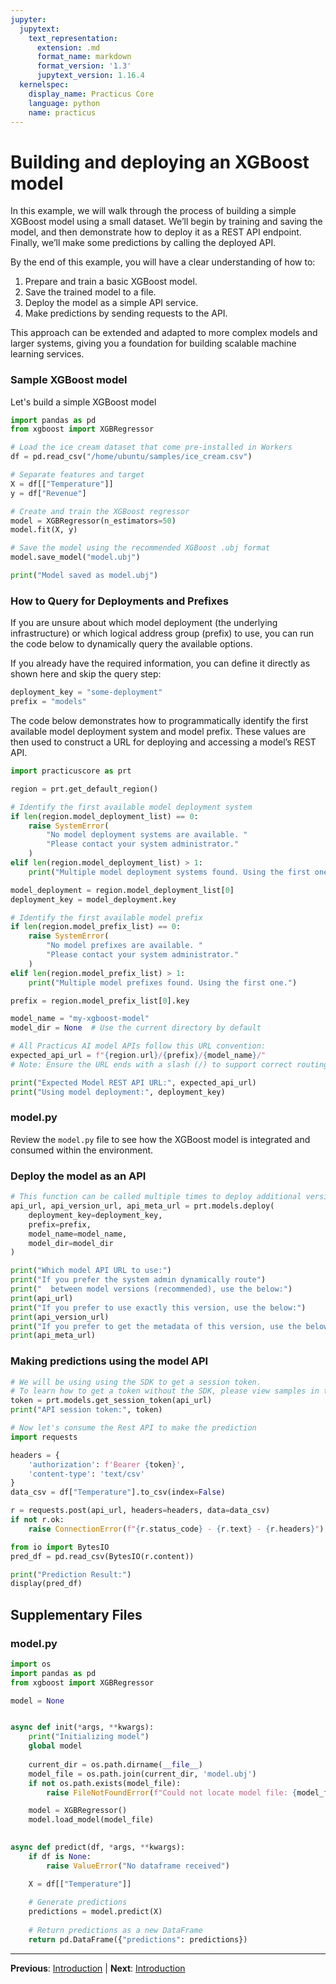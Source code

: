 ```yaml
---
jupyter:
  jupytext:
    text_representation:
      extension: .md
      format_name: markdown
      format_version: '1.3'
      jupytext_version: 1.16.4
  kernelspec:
    display_name: Practicus Core
    language: python
    name: practicus
---
```


# Building and deploying an XGBoost model

In this example, we will walk through the process of building a simple XGBoost model using a small dataset. We’ll begin by training and saving the model, and then demonstrate how to deploy it as a REST API endpoint. Finally, we’ll make some predictions by calling the deployed API.

By the end of this example, you will have a clear understanding of how to:

1. Prepare and train a basic XGBoost model.
2. Save the trained model to a file.
3. Deploy the model as a simple API service.
4. Make predictions by sending requests to the API.

This approach can be extended and adapted to more complex models and larger systems, giving you a foundation for building scalable machine learning services.

### Sample XGBoost model 

Let's build a simple XGBoost model

```python
import pandas as pd
from xgboost import XGBRegressor

# Load the ice cream dataset that come pre-installed in Workers
df = pd.read_csv("/home/ubuntu/samples/ice_cream.csv")

# Separate features and target
X = df[["Temperature"]]
y = df["Revenue"]

# Create and train the XGBoost regressor
model = XGBRegressor(n_estimators=50)
model.fit(X, y)

# Save the model using the recommended XGBoost .ubj format
model.save_model("model.ubj")

print("Model saved as model.ubj")
```

<!-- #region -->
### How to Query for Deployments and Prefixes

If you are unsure about which model deployment (the underlying infrastructure) or which logical address group (prefix) to use, you can run the code below to dynamically query the available options.

If you already have the required information, you can define it directly as shown here and skip the query step:

```python
deployment_key = "some-deployment"
prefix = "models"
```

The code below demonstrates how to programmatically identify the first available model deployment system and model prefix. These values are then used to construct a URL for deploying and accessing a model’s REST API.
<!-- #endregion -->

```python
import practicuscore as prt

region = prt.get_default_region()

# Identify the first available model deployment system
if len(region.model_deployment_list) == 0:
    raise SystemError(
        "No model deployment systems are available. "
        "Please contact your system administrator."
    )
elif len(region.model_deployment_list) > 1:
    print("Multiple model deployment systems found. Using the first one.")

model_deployment = region.model_deployment_list[0]
deployment_key = model_deployment.key

# Identify the first available model prefix
if len(region.model_prefix_list) == 0:
    raise SystemError(
        "No model prefixes are available. "
        "Please contact your system administrator."
    )
elif len(region.model_prefix_list) > 1:
    print("Multiple model prefixes found. Using the first one.")

prefix = region.model_prefix_list[0].key

model_name = "my-xgboost-model"
model_dir = None  # Use the current directory by default

# All Practicus AI model APIs follow this URL convention:
expected_api_url = f"{region.url}/{prefix}/{model_name}/"
# Note: Ensure the URL ends with a slash (/) to support correct routing.

print("Expected Model REST API URL:", expected_api_url)
print("Using model deployment:", deployment_key)
```

### model.py

Review the `model.py` file to see how the XGBoost model is integrated and consumed within the environment.

### Deploy the model as an API

```python
# This function can be called multiple times to deploy additional versions.
api_url, api_version_url, api_meta_url = prt.models.deploy(
    deployment_key=deployment_key,
    prefix=prefix,
    model_name=model_name,
    model_dir=model_dir
)
```

```python
print("Which model API URL to use:")
print("If you prefer the system admin dynamically route")
print("  between model versions (recommended), use the below:")
print(api_url)
print("If you prefer to use exactly this version, use the below:")
print(api_version_url)
print("If you prefer to get the metadata of this version, use the below:")
print(api_meta_url)
```

### Making predictions using the model API

```python
# We will be using using the SDK to get a session token.
# To learn how to get a token without the SDK, please view samples in the extras section
token = prt.models.get_session_token(api_url)
print("API session token:", token)
```

```python
# Now let's consume the Rest API to make the prediction
import requests 

headers = {
    'authorization': f'Bearer {token}',
    'content-type': 'text/csv'
}
data_csv = df["Temperature"].to_csv(index=False)

r = requests.post(api_url, headers=headers, data=data_csv)
if not r.ok:
    raise ConnectionError(f"{r.status_code} - {r.text} - {r.headers}")

from io import BytesIO
pred_df = pd.read_csv(BytesIO(r.content))

print("Prediction Result:")
display(pred_df)
```


## Supplementary Files

### model.py
```python
import os
import pandas as pd
from xgboost import XGBRegressor

model = None


async def init(*args, **kwargs):
    print("Initializing model")
    global model
 
    current_dir = os.path.dirname(__file__)
    model_file = os.path.join(current_dir, 'model.ubj')
    if not os.path.exists(model_file):
        raise FileNotFoundError(f"Could not locate model file: {model_file}")

    model = XGBRegressor()
    model.load_model(model_file)

    
async def predict(df, *args, **kwargs):
    if df is None:
        raise ValueError("No dataframe received")

    X = df[["Temperature"]]
    
    # Generate predictions
    predictions = model.predict(X)
    
    # Return predictions as a new DataFrame
    return pd.DataFrame({"predictions": predictions})

```


---

**Previous**: [Introduction](../introduction.md) | **Next**: [Introduction](../../workflows/introduction.md)
